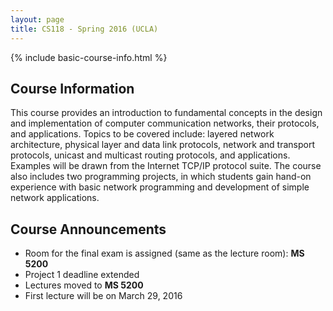 ```yaml
---
layout: page
title: CS118 - Spring 2016 (UCLA)
---
```


{% include basic-course-info.html %}

## Course Information

This course provides an introduction to fundamental concepts in the design and implementation of computer communication networks, their protocols, and applications. Topics to be covered include: layered network architecture, physical layer and data link protocols, network and transport protocols, unicast and multicast routing protocols, and applications. Examples will be drawn from the Internet TCP/IP protocol suite. The course also includes two programming projects, in which students gain hand-on experience with basic network programming and development of simple network applications.

## Course Announcements

- Room for the final exam is assigned (same as the lecture room): **MS 5200**
- Project 1 deadline extended
- Lectures moved to **MS 5200**
- First lecture will be on March 29, 2016
